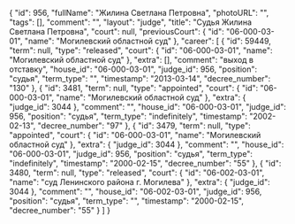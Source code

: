 {
    "id": 956,
    "fullName": "Жилина Светлана Петровна",
    "photoURL": "",
    "tags": [],
    "comment": "",
    "layout": "judge",
    "title": "Судья Жилина Светлана Петровна",
    "court": null,
    "previousCourt": {
        "id": "06-000-03-01",
        "name": "Могилевский областной суд"
    },
    "career": [
        {
            "id": 59449,
            "term": null,
            "type": "released",
            "court": {
                "id": "06-000-03-01",
                "name": "Могилевский областной суд"
            },
            "extra": [],
            "comment": "выход в отставку",
            "house_id": "06-000-03-01",
            "judge_id": 956,
            "position": "судья",
            "term_type": "",
            "timestamp": "2013-03-14",
            "decree_number": "130"
        },
        {
            "id": 3481,
            "term": null,
            "type": "appointed",
            "court": {
                "id": "06-000-03-01",
                "name": "Могилевский областной суд"
            },
            "extra": {
                "judge_id": 3044
            },
            "comment": "",
            "house_id": "06-000-03-01",
            "judge_id": 956,
            "position": "судья",
            "term_type": "indefinitely",
            "timestamp": "2002-02-13",
            "decree_number": "97"
        },
        {
            "id": 3479,
            "term": null,
            "type": "appointed",
            "court": {
                "id": "06-000-03-01",
                "name": "Могилевский областной суд"
            },
            "extra": {
                "judge_id": 3044
            },
            "comment": "",
            "house_id": "06-000-03-01",
            "judge_id": 956,
            "position": "судья",
            "term_type": "indefinitely",
            "timestamp": "2000-02-15",
            "decree_number": "55"
        },
        {
            "id": 3480,
            "term": null,
            "type": "released",
            "court": {
                "id": "06-002-03-01",
                "name": "суд Ленинского района г. Могилева"
            },
            "extra": {
                "judge_id": 3044
            },
            "comment": "",
            "house_id": "06-002-03-01",
            "judge_id": 956,
            "position": "судья",
            "term_type": "",
            "timestamp": "2000-02-15",
            "decree_number": "55"
        }
    ]
}